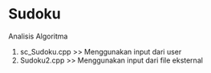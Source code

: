 # Sudoku
Analisis Algoritma

1. sc_Sudoku.cpp >> Menggunakan input dari user
2. Sudoku2.cpp >> Menggunakan input dari file eksternal
